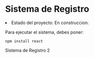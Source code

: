 <h1>Sistema de Registro</h1
                         
- Estado del proyecto: En construccion.
 
Para ejecutar el sistema, debes poner: 

```npm install react```

Sistema de Registro 2
